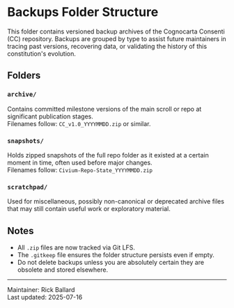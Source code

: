 # Backups Folder Structure

This folder contains versioned backup archives of the Cognocarta Consenti (CC) repository.
Backups are grouped by type to assist future maintainers in tracing past versions, recovering data, or validating the history of this constitution's evolution.

## Folders

### `archive/`
Contains committed milestone versions of the main scroll or repo at significant publication stages.  
Filenames follow: `CC_v1.0_YYYYMMDD.zip` or similar.

### `snapshots/`
Holds zipped snapshots of the full repo folder as it existed at a certain moment in time, often used before major changes.  
Filenames follow: `Civium-Repo-State_YYYYMMDD.zip`

### `scratchpad/`
Used for miscellaneous, possibly non-canonical or deprecated archive files that may still contain useful work or exploratory material.

## Notes

- All `.zip` files are now tracked via Git LFS.
- The `.gitkeep` file ensures the folder structure persists even if empty.
- Do not delete backups unless you are absolutely certain they are obsolete and stored elsewhere.

---

Maintainer: Rick Ballard  
Last updated: 2025-07-16